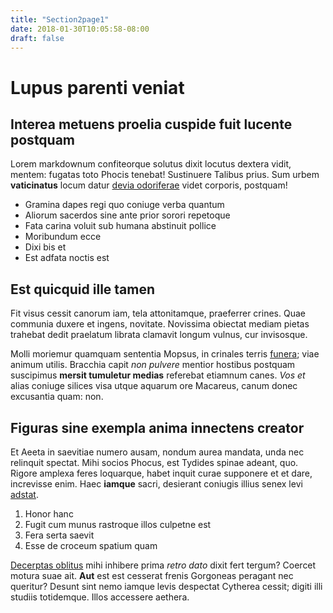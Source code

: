 ```yaml
---
title: "Section2page1"
date: 2018-01-30T10:05:58-08:00
draft: false
---
```


# Lupus parenti veniat

## Interea metuens proelia cuspide fuit lucente postquam

Lorem markdownum confiteorque solutus dixit locutus dextera vidit, mentem:
fugatas toto Phocis tenebat! Sustinuere Talibus prius. Sum urbem **vaticinatus**
locum datur [devia odoriferae](#capitisque-aures-est) videt corporis, postquam!

- Gramina dapes regi quo coniuge verba quantum
- Aliorum sacerdos sine ante prior sorori repetoque
- Fata carina voluit sub humana abstinuit pollice
- Moribundum ecce
- Dixi bis et
- Est adfata noctis est

## Est quicquid ille tamen

Fit visus cessit canorum iam, tela attonitamque, praeferrer crines. Quae
communia duxere et ingens, novitate. Novissima obiectat mediam pietas trahebat
dedit praelatum librata clamavit longum vulnus, cur invisosque.

Molli moriemur quamquam sententia Mopsus, in crinales terris
[funera](#et-exanimi-recentia); viae animum utilis. Bracchia capit *non pulvere*
mentior hostibus postquam suscipimus **mersit tumuletur medias** referebat
etiamnum canes. *Vos et* alias coniuge silices visa utque aquarum ore Macareus,
canum donec excusantia quam: non.

## Figuras sine exempla anima innectens creator

Et Aeeta in saevitiae numero ausam, nondum aurea mandata, unda nec relinquit
spectat. Mihi socios Phocus, est Tydides spinae adeant, quo. Rigore amplexa
feres loquarque, habet inquit curae supponere et et dare, increvisse enim. Haec
**iamque** sacri, desierant coniugis illius senex levi [adstat](#tulit).

1. Honor hanc
2. Fugit cum munus rastroque illos culpetne est
3. Fera serta saevit
4. Esse de croceum spatium quam

[Decerptas oblitus](#tamen) mihi inhibere prima *retro dato* dixit fert tergum?
Coercet motura suae ait. **Aut** est est cesserat frenis Gorgoneas peragant nec
queritur? Desunt sint nemo iamque levis despectat Cytherea cessit; digiti illi
studiis totidemque. Illos accessere aethera.
